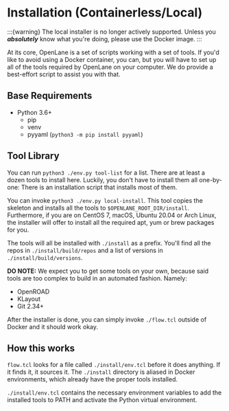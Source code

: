 # Installation (Containerless/Local)

:::{warning}
The local installer is no longer actively supported. Unless you ***absolutely*** know what you're doing, please use the Docker image.
:::

At its core, OpenLane is a set of scripts working with a set of tools. If you'd like to avoid using a Docker container, you can, but you will have to set up all of the tools required by OpenLane on your computer. We do provide a best-effort script to assist you with that.

## Base Requirements
* Python 3.6+
    - pip
    - venv
    - pyyaml (`python3 -m pip install pyyaml`)
    
## Tool Library
You can run `python3 ./env.py tool-list` for a list. There are at least a dozen tools to install here. Luckily, you don't have to install them all one-by-one: There is an installation script that installs most of them.

You can invoke `python3 ./env.py local-install`. This tool copies the skeleton and installs all the tools to `$OPENLANE_ROOT_DIR/install`. Furthermore, if you are on CentOS 7, macOS, Ubuntu 20.04 or Arch Linux, the installer will offer to install all the required apt, yum or brew packages for you.

The tools will all be installed with `./install` as a prefix. You'll find all the repos in `./install/build/repos` and a list of versions in `./install/build/versions`.

**DO NOTE:** We expect you to get some tools on your own, because said tools are too complex to build in an automated fashion. Namely:
* OpenROAD
* KLayout
* Git 2.34+

After the installer is done, you can simply invoke `./flow.tcl` outside of Docker and it should work okay.

## How this works
`flow.tcl` looks for a file called `./install/env.tcl` before it does anything. If it finds it, it sources it. The `./install` directory is aliased in Docker environments, which already have the proper tools installed.

`./install/env.tcl` contains the necessary environment variables to add the installed tools to PATH and activate the Python virtual environment.
